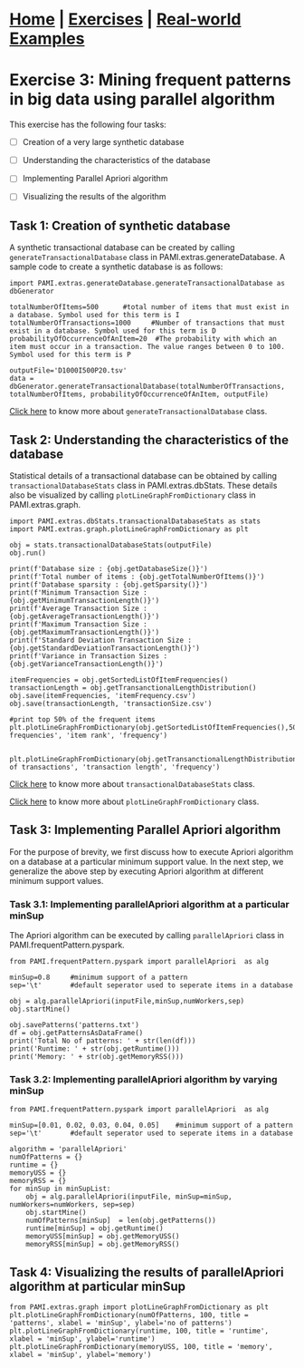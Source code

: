 # **[Home](../index.html) | [Exercises](../exercises.html) | [Real-world Examples](../examples.html)**

# Exercise 3: Mining frequent patterns in big data using parallel algorithm

This exercise has the following four tasks:

- [ ] Creation of a very large synthetic database
- [ ] Understanding the characteristics of the database
- [ ] Implementing Parallel Apriori algorithm
- [ ] Visualizing the results of the algorithm


## Task 1: Creation of synthetic database

A synthetic transactional database can be created by calling `generateTransactionalDatabase` class in PAMI.extras.generateDatabase. 
A sample code to create a synthetic database is as follows:

    import PAMI.extras.generateDatabase.generateTransactionalDatabase as dbGenerator

    totalNumberOfItems=500      #total number of items that must exist in a database. Symbol used for this term is I
    totalNumberOfTransactions=1000     #Number of transactions that must exist in a database. Symbol used for this term is D
    probabilityOfOccurrenceOfAnItem=20  #The probability with which an item must occur in a transaction. The value ranges between 0 to 100. Symbol used for this term is P 

    outputFile='D1000I500P20.tsv'
    data = dbGenerator.generateTransactionalDatabase(totalNumberOfTransactions, totalNumberOfItems, probabilityOfOccurrenceOfAnItem, outputFile)

   

[Click here](../createTransactionalDatabase.html) to know more about `generateTransactionalDatabase` class.

## Task 2: Understanding the characteristics of the database

 Statistical details of a transactional database can be obtained by calling `transactionalDatabaseStats` class in PAMI.extras.dbStats.
 These details also be visualized by calling `plotLineGraphFromDictionary` class in  PAMI.extras.graph.

    import PAMI.extras.dbStats.transactionalDatabaseStats as stats
    import PAMI.extras.graph.plotLineGraphFromDictionary as plt 
            
    obj = stats.transactionalDatabaseStats(outputFile) 
    obj.run()
  
    print(f'Database size : {obj.getDatabaseSize()}')
    print(f'Total number of items : {obj.getTotalNumberOfItems()}')
    print(f'Database sparsity : {obj.getSparsity()}')
    print(f'Minimum Transaction Size : {obj.getMinimumTransactionLength()}')
    print(f'Average Transaction Size : {obj.getAverageTransactionLength()}')
    print(f'Maximum Transaction Size : {obj.getMaximumTransactionLength()}')
    print(f'Standard Deviation Transaction Size : {obj.getStandardDeviationTransactionLength()}')
    print(f'Variance in Transaction Sizes : {obj.getVarianceTransactionLength()}')
    
    itemFrequencies = obj.getSortedListOfItemFrequencies()
    transactionLength = obj.getTransanctionalLengthDistribution()
    obj.save(itemFrequencies, 'itemFrequency.csv')
    obj.save(transactionLength, 'transactionSize.csv')

    #print top 50% of the frequent items
    plt.plotLineGraphFromDictionary(obj.getSortedListOfItemFrequencies(),50,'item frequencies', 'item rank', 'frequency')

    
    plt.plotLineGraphFromDictionary(obj.getTransanctionalLengthDistribution(),100,'distribution of transactions', 'transaction length', 'frequency') 

[Click here](../transactionalDatabaseStats.html) to know more about `transactionalDatabaseStats` class.

[Click here](../basicPlots.html) to know more about `plotLineGraphFromDictionary` class.

## Task 3:  Implementing Parallel Apriori algorithm
For the purpose of brevity, we first discuss how to execute Apriori algorithm on a database at a particular minimum support value. 
In the next step, we generalize the above step by executing Apriori algorithm at different minimum support values.

### Task 3.1: Implementing parallelApriori algorithm at a particular minSup
 
The Apriori algorithm can be executed by calling `parallelApriori` class in  PAMI.frequentPattern.pyspark. 

    from PAMI.frequentPattern.pyspark import parallelApriori  as alg
          
    minSup=0.8     #minimum support of a pattern
    sep='\t'       #default seperator used to seperate items in a database

    obj = alg.parallelApriori(inputFile,minSup,numWorkers,sep)
    obj.startMine()

    obj.savePatterns('patterns.txt')
    df = obj.getPatternsAsDataFrame()
    print('Total No of patterns: ' + str(len(df)))
    print('Runtime: ' + str(obj.getRuntime()))
    print('Memory: ' + str(obj.getMemoryRSS()))

### Task 3.2: Implementing parallelApriori algorithm by varying minSup

    from PAMI.frequentPattern.pyspark import parallelApriori  as alg
          
    minSup=[0.01, 0.02, 0.03, 0.04, 0.05]    #minimum support of a pattern
    sep='\t'       #default seperator used to seperate items in a database

    algorithm = 'parallelApriori'
    numOfPatterns = {}
    runtime = {}
    memoryUSS = {}
    memoryRSS = {}
    for minSup in minSupList:
        obj = alg.parallelApriori(inputFile, minSup=minSup, numWorkers=numWorkers, sep=sep)
        obj.startMine()
        numOfPatterns[minSup]  = len(obj.getPatterns())
        runtime[minSup] = obj.getRuntime()
        memoryUSS[minSup] = obj.getMemoryUSS()
        memoryRSS[minSup] = obj.getMemoryRSS()

## Task 4: Visualizing the results of parallelApriori algorithm at particular minSup

    from PAMI.extras.graph import plotLineGraphFromDictionary as plt
    plt.plotLineGraphFromDictionary(numOfPatterns, 100, title = 'patterns', xlabel = 'minSup', ylabel='no of patterns')
    plt.plotLineGraphFromDictionary(runtime, 100, title = 'runtime', xlabel = 'minSup', ylabel='runtime')
    plt.plotLineGraphFromDictionary(memoryUSS, 100, title = 'memory', xlabel = 'minSup', ylabel='memory')
